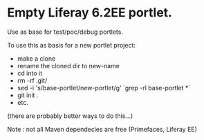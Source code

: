 # Empty Liferay 6.2EE portlet.

Use as base for test/poc/debug portlets.

To use this as basis for a new portlet project:
- make a clone
- rename the cloned dir to new-name
- cd into it
- rm -rf .git/
- sed -i 's/base-portlet/new-portlet/g' \`grep -rl base-portlet *\`
- git init .
- etc.

(there are probably better ways to do this...)

Note : not all Maven dependecies are free (Primefaces, Liferay EE)
